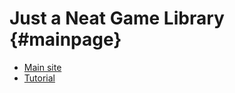# Just a Neat Game Library {#mainpage}

* [Main site](https://bixense.com/jngl)
* [Tutorial](https://github.com/jhasse/jngl/wiki/Tutorialindex)
